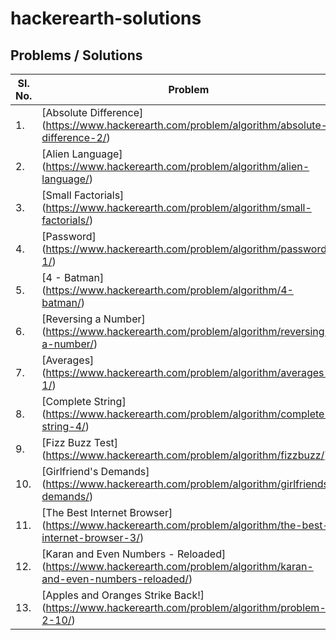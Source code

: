 # hackerearth-solutions

## Problems / Solutions

| Sl. No.  | Problem | Languages Solved |
| ------------- | ------------- | ------------- |
| 1. | [Absolute Difference] (https://www.hackerearth.com/problem/algorithm/absolute-difference-2/)  | [java] (https://github.com/ausshadu/hackerearth-solutions/blob/master/Practice/Absolute%20Difference/java/AbsoluteDifference.java) |
| 2. | [Alien Language] (https://www.hackerearth.com/problem/algorithm/alien-language/)  | |
| 3. | [Small Factorials] (https://www.hackerearth.com/problem/algorithm/small-factorials/) | |
| 4. | [Password] (https://www.hackerearth.com/problem/algorithm/password-1/) | |
| 5. | [4 - Batman] (https://www.hackerearth.com/problem/algorithm/4-batman/) | |
| 6. | [Reversing a Number] (https://www.hackerearth.com/problem/algorithm/reversing-a-number/) | |
| 7. | [Averages] (https://www.hackerearth.com/problem/algorithm/averages-1/) | |
| 8. | [Complete String] (https://www.hackerearth.com/problem/algorithm/complete-string-4/) | |
| 9. | [Fizz Buzz Test] (https://www.hackerearth.com/problem/algorithm/fizzbuzz/) | |
| 10. | [Girlfriend's Demands] (https://www.hackerearth.com/problem/algorithm/girlfriends-demands/) | |
| 11. | [The Best Internet Browser] (https://www.hackerearth.com/problem/algorithm/the-best-internet-browser-3/) | |
| 12. | [Karan and Even Numbers - Reloaded] (https://www.hackerearth.com/problem/algorithm/karan-and-even-numbers-reloaded/) | |
| 13. | [Apples and Oranges Strike Back!] (https://www.hackerearth.com/problem/algorithm/problem-2-10/) | |
